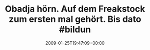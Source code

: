 ---
retweeted: false
source: <a href="http://twitter.com" rel="nofollow">Twitter Web Client</a>
entities:
  hashtags:
  - text: bildungsluecke
    indices:
    - '64'
    - '79'
  symbols: []
  user_mentions: []
  urls: []
display_text_range:
- '0'
- '79'
favorite_count: '0'
id_str: '1147289097'
truncated: false
retweet_count: '0'
id: '1147289097'
created_at: Sun Jan 25 19:47:09 +0000 2009
favorited: false
full_text: 'Obadja hörn. Auf dem Freakstock zum ersten mal gehört. Bis dato #bildungsluecke'
lang: de
tags:
- bildungsluecke
- pesos/twitter
date: '2009-01-25T19:47:09+00:00'
src: https://twitter.com/bascht/status/1147289097
original_url: https://twitter.com/bascht/status/1147289097
type: twitter_tweet
text: 'Obadja hörn. Auf dem Freakstock zum ersten mal gehört. Bis dato #bildungsluecke'
title: 'Obadja hörn. Auf dem Freakstock zum ersten mal gehört. Bis dato #bildun'

---